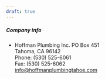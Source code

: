 ```yaml
---
draft: true
---
```




##### Company info
- Hoffman Plumbing Inc.
	PO Box 451  
	Tahoma, CA 96142  
	Phone: (530) 525-6061  
	Fax: (530) 525-6062  
	[info@hoffmanplumbingtahoe.com](mailto:info@hoffmanplumbingtahoe.com)